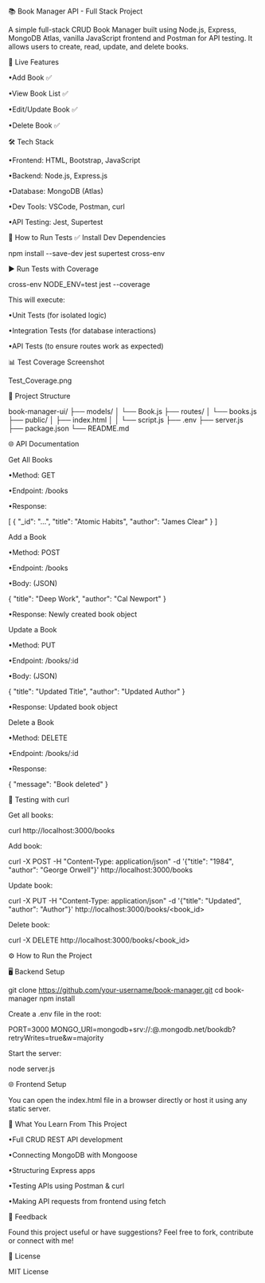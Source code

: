 📚 Book Manager API - Full Stack Project

A simple full-stack CRUD Book Manager built using Node.js, Express, MongoDB Atlas, vanilla JavaScript frontend and Postman for API testing. It allows users to create, read, update, and delete books.


🚀 Live Features

•Add Book ✅

•View Book List ✅

•Edit/Update Book ✅

•Delete Book ✅


🛠️ Tech Stack

•Frontend: HTML, Bootstrap, JavaScript

•Backend: Node.js, Express.js

•Database: MongoDB (Atlas)

•Dev Tools: VSCode, Postman, curl

•API Testing: Jest, Supertest

🧪 How to Run Tests
✅ Install Dev Dependencies

npm install --save-dev jest supertest cross-env


▶️ Run Tests with Coverage

cross-env NODE_ENV=test jest --coverage

This will execute:

•Unit Tests (for isolated logic)

•Integration Tests (for database interactions)

•API Tests (to ensure routes work as expected)


📊 Test Coverage Screenshot

Test_Coverage.png


📂 Project Structure

book-manager-ui/
├── models/
│       └── Book.js 
├── routes/
│       └── books.js 
├── public/ 
│       ├── index.html │ 
│       └── script.js 
├── .env 
├── server.js 
├── package.json 
└── README.md

🌐 API Documentation

Get All Books

•Method: GET

•Endpoint: /books

•Response:

[
  {
    "_id": "...",
    "title": "Atomic Habits",
    "author": "James Clear" 
  } 
]

Add a Book

•Method: POST

•Endpoint: /books

•Body: (JSON)

{ 
  "title": "Deep Work",
  "author": "Cal Newport" 
}

•Response: Newly created book object

Update a Book

•Method: PUT

•Endpoint: /books/:id

•Body: (JSON)

{
  "title": "Updated Title",
  "author": "Updated Author" 
}

•Response: Updated book object

Delete a Book

•Method: DELETE

•Endpoint: /books/:id

•Response:

{ 
"message": "Book deleted" 
}

🧪 Testing with curl

Get all books:

curl http://localhost:3000/books

Add book:

curl -X POST -H "Content-Type: application/json"
-d '{"title": "1984", "author": "George Orwell"}'
http://localhost:3000/books

Update book:

curl -X PUT -H "Content-Type: application/json"
-d '{"title": "Updated", "author": "Author"}'
http://localhost:3000/books/<book_id>

Delete book:

curl -X DELETE http://localhost:3000/books/<book_id>

⚙️ How to Run the Project

🖥️ Backend Setup

git clone https://github.com/your-username/book-manager.git cd book-manager npm install

Create a .env file in the root:

PORT=3000 MONGO_URI=mongodb+srv://:@.mongodb.net/bookdb?retryWrites=true&w=majority


Start the server:

node server.js


🌐 Frontend Setup

You can open the index.html file in a browser directly or host it using any static server.


🧠 What You Learn From This Project

•Full CRUD REST API development

•Connecting MongoDB with Mongoose

•Structuring Express apps

•Testing APIs using Postman & curl

•Making API requests from frontend using fetch

📩 Feedback

Found this project useful or have suggestions? Feel free to fork, contribute or connect with me!

📌 License

MIT License
